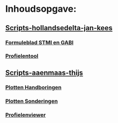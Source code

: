 # Inhoudsopgave:

## [Scripts-hollandsedelta-jan-kees](https://github.com/kkpdata/Datatools/tree/master/Scripts-aaenmaas-thijs)
### [Formuleblad STMI en GABI](https://github.com/kkpdata/Datatools/tree/master/Scripts-hollandsedelta-jan-kees/Formuleblad%20STMI%20en%20GABI)
### [Profielentool](https://github.com/kkpdata/Datatools/tree/master/Scripts-hollandsedelta-jan-kees/Profielentool)

 
## [Scripts-aaenmaas-thijs](https://github.com/kkpdata/Datatools/tree/master/Scripts-aaenmaas-thijs)
### [Plotten Handboringen](https://github.com/kkpdata/Datatools/tree/master/Scripts-aaenmaas-thijs/Plotten%20handboringen)
### [Plotten Sonderingen](https://github.com/kkpdata/Datatools/tree/master/Scripts-aaenmaas-thijs/Plotten%20sonderingen)
### [Profielenviewer](https://github.com/kkpdata/Datatools/tree/master/Scripts-aaenmaas-thijs/Profielenviewer)
